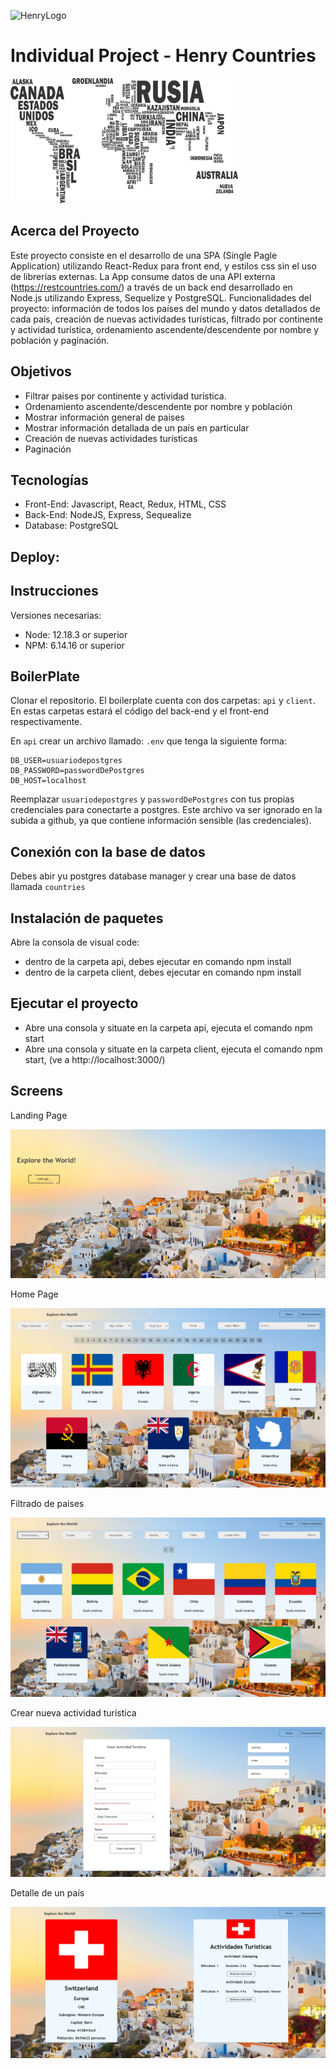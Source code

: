 ![HenryLogo](https://d31uz8lwfmyn8g.cloudfront.net/Assets/logo-henry-white-lg.png)

# Individual Project - Henry Countries

<p align="left">
  <img height="200" src="./countries.png" />
</p>

## Acerca del Proyecto

Este proyecto consiste en el desarrollo de una SPA (Single Pagle Application) utilizando
React-Redux para front end, y estilos css sin el uso de librerías externas. La App consume datos de una API externa (https://restcountries.com/) a través de un back end desarrollado en Node.js utilizando Express, Sequelize y PostgreSQL. 
Funcionalidades del proyecto: información de todos los países del mundo y datos detallados de cada país, creación de nuevas actividades turísticas, filtrado por continente y actividad turística, ordenamiento ascendente/descendente por nombre y población y paginación. 

## Objetivos
- Filtrar paises por continente y actividad turística.
- Ordenamiento ascendente/descendente por nombre y población
- Mostrar información general de paises
- Mostrar información detallada de un país en particular
- Creación de nuevas actividades turísticas
- Paginación

## Tecnologías

- Front-End: Javascript, React, Redux, HTML, CSS
- Back-End: NodeJS, Express, Sequealize
- Database: PostgreSQL

## Deploy:

## Instrucciones
Versiones necesarias:
- Node: 12.18.3 or superior
- NPM: 6.14.16 or superior

## BoilerPlate

Clonar el repositorio. El boilerplate cuenta con dos carpetas: `api` y `client`. En estas carpetas estará el código del back-end y el front-end respectivamente.

En `api` crear un archivo llamado: `.env` que tenga la siguiente forma:

```env
DB_USER=usuariodepostgres
DB_PASSWORD=passwordDePostgres
DB_HOST=localhost
```

Reemplazar `usuariodepostgres` y `passwordDePostgres` con tus propias credenciales para conectarte a postgres. Este archivo va ser ignorado en la subida a github, ya que contiene información sensible (las credenciales).

## Conexión con la base de datos

Debes abir yu postgres database manager y crear una base de datos llamada `countries`

## Instalación de paquetes

Abre la consola de visual code:
- dentro de la carpeta api, debes ejecutar en comando npm install
- dentro de la carpeta client, debes ejecutar en comando npm install

## Ejecutar el proyecto

- Abre una consola y situate en la carpeta api, ejecuta el comando npm start
- Abre una consola y situate en la carpeta client, ejecuta el comando npm start, (ve a http://localhost:3000/)

## Screens

<p align="center">
  <p>Landing Page</p>
  <img src="./client/src/screens/landingPage.jpg"/>
</p>

<p align="center">
  <p>Home Page</p>
  <img src="./client/src/screens/home.jpg"/>
</p>

<p align="center">
  <p>Filtrado de paises</p>
  <img src="./client/src/screens/filtrado.jpg"/>
</p>

<p align="center">
  <p>Crear nueva actividad turística</p>
  <img src="./client/src/screens/nuevaActividad.jpg"/>
</p>

<p align="center">
  <p>Detalle de un país</p>
  <img src="./client/src/screens/detalleActividad.jpg"/>
</p>
